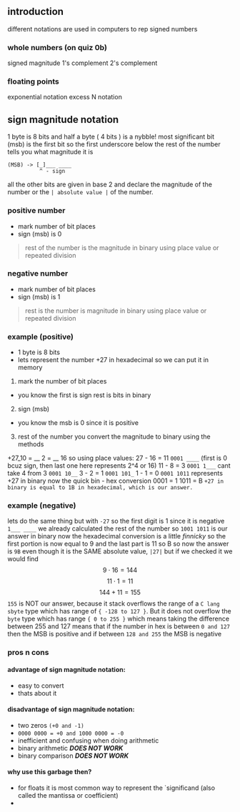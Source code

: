 ## introduction

different notations are used in computers to rep signed numbers
### whole numbers (on quiz 0b)
signed magnitude
1's complement
2's complement

### floating points
exponential notation
excess N notation

## sign magnitude notation
1 byte is 8 bits and half a byte ( 4 bits ) is a nybble!
most significant bit (msb) is the first bit 
so the first underscore below
the rest of the number tells you what magnitude it is
``` 
(MSB) -> [_]___ ____
		  ^ - sign
```

all the other bits are given in base 2 and declare the magnitude of the number or the `| absolute value |` of the number.
### positive number
- mark number of bit places
- sign (msb) is 0
>rest of the number is the magnitude in binary
  using place value or repeated division

### negative number
- mark number of bit places
- sign (msb) is 1
>rest is the number is magnitude in binary
>using place value or repeated division

### example (positive)
- 1 byte is 8 bits
- lets represent the number +27 in hexadecimal so we can put it in memory
1. mark the number of bit places
- you know the first is sign rest is bits in binary
2. sign (msb)
- you know the msb is 0 since it is positive
3. rest of the number you convert the magnitude to binary using the methods

+27_10 = __ 2 = __  16
so using place values:
27 - 16 = 11
`0001 ____`
(first is 0 bcuz sign, then last one here represents 2^4 or 16)
11 - 8 = 3
`0001 1___`
cant take 4 from 3
`0001 10__`
3 - 2 = 1
`0001 101_`
1 - 1 = 0
`0001 1011`
represents +27 in binary
now the quick bin - hex conversion
0001 = 1
1011 = B
`+27 in binary is equal to 1B in hexadecimal, which is our answer.`

### example (negative)
lets do the same thing but with `-27`
so the first digit is 1 since it is negative
`1___ ____`
we already calculated the rest of the number so
`1001 1011` is our answer in binary
now the hexadecimal conversion is a little *finnicky*
so the first portion is now equal to 9 and the last part is 11 so B
so now the answer is `9B`
even though it is the SAME absolute value, `|27|`
but if we checked it we would find 
$$ 9 \cdot 16 = 144 $$
$$ 11 \cdot 1 = 11 $$
$$ 144 + 11 = 155 $$
`155` is NOT our answer, because it stack overflows the range of a `C lang` `sbyte` type which has range of `{ -128 to 127 }`. But it does not overflow the `byte` type which has range `{ 0 to 255 }` which means taking the difference between 255 and 127 means that if the number in hex is between `0 and 127` then the MSB is positive and if between `128 and 255` the MSB is negative

### pros n cons
#### advantage of sign magnitude notation:
- easy to convert
- thats about it

#### disadvantage of sign magnitude notation:
- two zeros `(+0 and -1)`
- `0000 0000 = +0 and 1000 0000 = -0`
- inefficient and confusing when doing arithmetic
- binary arithmetic ***DOES NOT WORK*** 
- binary comparison ***DOES NOT WORK***
#### why use this garbage then?
- for floats it is most common way to represent the `significand (also called the mantissa or coefficient)
- 

